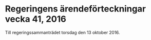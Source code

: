 # Regeringens ärendeförteckningar vecka 41, 2016

Till regeringssammanträdet torsdag den 13 oktober 2016\.
